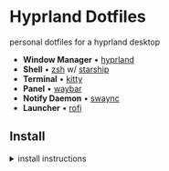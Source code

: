 # Hyprland Dotfiles
personal dotfiles for a hyprland desktop

- **Window Manager** • [hyprland](https://github.com/hyprwm/Hyprland)
- **Shell** • [zsh](https://www.zsh.org) w/ [starship](https://github.com/starship/starship) 
- **Terminal** • [kitty](https://github.com/kovidgoyal/kitty)
- **Panel** • [waybar](https://aur.archlinux.org/packages/waybar-hyprland-git)
- **Notify Daemon** • [swaync](https://github.com/ErikReider/SwayNotificationCenter)
- **Launcher** • [rofi](https://github.com/davatorium/rofi)

## Install
<details>
<summary>install instructions</summary>

- endeavoros was used as the base with no DE selected
- install packages using [install.sh](./install.sh)
```
./install.sh
```

## Misc

### anyrun hyprland window switcher
> see [anyrun-hyprland](https://github.com/auctumnus/anyrun-hyprland)

1. `git clone https://github.com/auctumnus/anyrun-hyprland`
2. `cd anyrun-hyprland`
3. `cargo build --release`
4. `cp target/release/libanyrun_hyprland.so ~/.config/anyrun/plugins`

### External Monitor Backlight Control
> see [backlight](https://wiki.archlinux.org/title/Backlight#External_monitors)

1. install `ddcutil`
2. add user to `i2c` group (*only if ddcutil <= 1.3*)
3. add `i2c-dev` kernel module (*only if `/dev/i2c-*` are not loaded*)


### Git Config
1. add `username` & `email` to `git/config`
    ```
    [user]
        email = <email>
        name = <username>
    ```

## Theming

### Global Cursor Theme
to have a unified cursor theme before and after login change 

`/usr/share/icons/default`
```ini
[Icon Theme]
Inherits=<cursor theme>
```
### QT theme
change the contents of `/etc/environment` and add
```
QT_QPA_PLATFORMTHEME=qt5ct
```
</details>